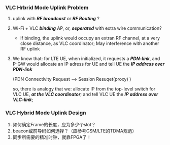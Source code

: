 ### VLC Hrbrid Mode Uplink Problem

1. uplink with ***RF broadcast*** or ***RF Routing*** ?

2. Wi-Fi + VLC ***binding*** AP, or, ***seperated*** with extra wire communication?
   * If binding, the uplink would occupy an extran RF channel, at a very close distance, as VLC coordinator; May interference with another RF uplink

3. We know that: for LTE UE, when initialized, it requests a ***PDN-link***, and P-GW would allocate an IP adress for UE and tell UE the ***IP address over PDN-link***

   (PDN Connectivity Request --> Session Resuqet(proxy) )

   so, there is analogy that we: allocate IP from the top-level switch for VLC UE, ***at the VLC coordinator***; and tell VLC UE the ***IP address over VLC-link***;


### VLC Hybrid Mode Uplink Design

1. 如何确定Frame的长度，应为多少个slot？
2. beacon或前导码如何选择？（应参考GSM/LTE的TDMA规范）
3. 同步所需要的精准时钟，就靠FPGA了！